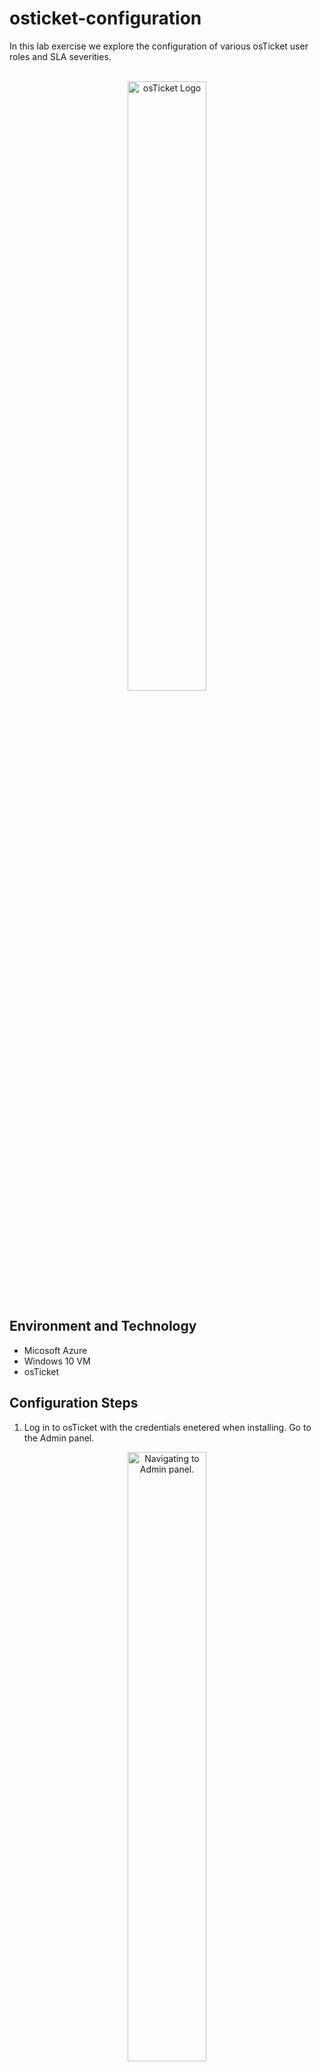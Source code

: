 <h1> osticket-configuration </h1> 
In this lab exercise we explore the configuration of various osTicket user roles and SLA severities. 
<br></br>
<p align="center">
<img src="https://yunohost.org/user/images/osticket_logo.svg" height="50%" width="50%" alt="osTicket Logo"/>
</p>

<h2> Environment and Technology </h2> 

- Micosoft Azure
- Windows 10 VM
- osTicket

<h2> Configuration Steps </h2>

1. Log in to osTicket with the credentials enetered when installing. Go to the Admin panel.
<p align="center">
<img src="https://i.imgur.com/0trUjFq.png" height="50%" width="50%" alt="Navigating to Admin panel."/>
</p>

2. Click Agents, Roles, Add New Role.
<p align="center">
<img src="https://i.imgur.com/LwANded.png" height="50%" width="50%" alt="Creating New os Ticket Role."/>
</p>


3. Create a new role called "Supreme Admin". Give this role all permissions.
<p align="center">
<img src="https://i.imgur.com/5T4EMfM.png" height="50%" width="50%" alt="Creating Supreme Admin Role."/>
</p>

- Create System Admin role
- Create Level I and Level II Support Roles
- Create two new agents (support workers) 
- Allow all users to create tickets
- Create two new customers 
- Create 3 SLA severities
- Create help topics
- Practice creating, triaging, and solving tickets
